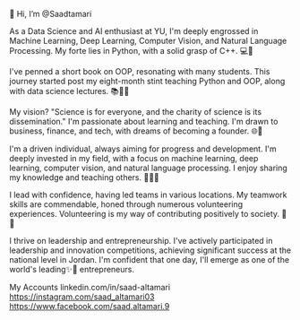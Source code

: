 👋 Hi, I’m @Saadtamari

As a Data Science and AI enthusiast at YU, I'm deeply engrossed in Machine Learning, Deep Learning, Computer Vision, and Natural Language Processing. My forte lies in Python, with a solid grasp of C++. 💻🧠

I've penned a short book on OOP, resonating with many students. This journey started post my eight-month stint teaching Python and OOP, along with data science lectures. 📚👨‍🏫

My vision? "Science is for everyone, and the charity of science is its dissemination." I'm passionate about learning and teaching. I'm drawn to business, finance, and tech, with dreams of becoming a founder. 🌐💼

I'm a driven individual, always aiming for progress and development. I'm deeply invested in my field, with a focus on machine learning, deep learning, computer vision, and natural language processing. I enjoy sharing my knowledge and teaching others. 🎯👩‍🏫

I lead with confidence, having led teams in various locations. My teamwork skills are commendable, honed through numerous volunteering experiences. Volunteering is my way of contributing positively to society. 🌱🤝

I thrive on leadership and entrepreneurship. I've actively participated in leadership and innovation competitions, achieving significant success at the national level in Jordan. I'm confident that one day, I'll emerge as one of the world's leading✨️🚀 entrepreneurs. 

My Accounts
linkedin.com/in/saad-altamari
https://instagram.com/saad_altamari03
https://www.facebook.com/saad.altamari.9

<!---
Saadtamari/Saadtamari is a ✨ special ✨ repository because its `README.md` (this file) appears on your GitHub profile.
You can click the Preview link to take a look at your changes.
--->
